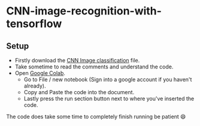 # CNN-image-recognition-with-tensorflow #

## Setup ##

* Firstly download the [CNN Image classification](https://github.com/JamesHullCS/CNN-image-recognition/blob/master/CNN%20Image%20classification.txt) file.
* Take sometime to read the comments and understand the code.
* Open [Google Colab](https://colab.research.google.com/).
  * Go to File / new notebook (Sign into a google account if you haven't already).
  * Copy and Paste the code into the document.
  * Lastly press the run section button next to where you've inserted the code.

The code does take some time to completely finish running be patient :smile:
  




